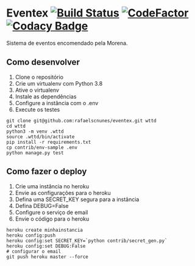 # Eventex       [![Build Status](https://travis-ci.org/rafaelscnunes/eventex.svg?branch=master)](https://travis-ci.org/rafaelscnunes/eventex)   [![CodeFactor](https://www.codefactor.io/repository/github/rafaelscnunes/eventex/badge)](https://www.codefactor.io/repository/github/rafaelscnunes/eventex) [![Codacy Badge](https://api.codacy.com/project/badge/Grade/226116477cb44100a23805c199a037ba)](https://www.codacy.com/manual/rafaelscnunes/eventex?utm_source=github.com&amp;utm_medium=referral&amp;utm_content=rafaelscnunes/eventex&amp;utm_campaign=Badge_Grade)

Sistema de eventos encomendado pela Morena.

## Como desenvolver

1. Clone o repositório
2. Crie um virtualenv com Python 3.8
3. Ative o virtualenv
4. Instale as dependências
5. Configure a instância com o .env
6. Execute os testes
```console
git clone git@github.com:rafaelscnunes/eventex.git wttd
cd wttd
python3 -m venv .wttd
source .wttd/bin/activate
pip install -r requirements.txt
cp contrib/env-sample .env
python manage.py test
```

## Como fazer o deploy

1. Crie uma instância no heroku
2. Envie as configurações para o heroku
3. Defina uma SECRET_KEY segura para a instância
4. Defina DEBUG=False
5. Configure o serviço de email
6. Envie o código para o heroku
```console
heroku create minhainstancia
heroku config:push
heroku config:set SECRET_KEY=`python contrib/secret_gen.py`
heroku config:set DEBUG:False
# configurar o email
git push heroku master --force
```
